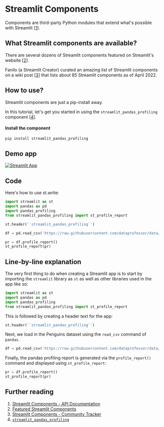 # Streamlit Components

Components are third-party Python modules that extend what's possible with Streamlit [[1](https://docs.streamlit.io/library/components)].

## What Streamlit components are available?

There are several dozens of Streamlit components featured on Streamlit's website [[2](https://streamlit.io/components)].

Fanilo (a Streamlit Creator) curated an amazing list of Streamlit components on a wiki post [[3](https://discuss.streamlit.io/t/streamlit-components-community-tracker/4634)] that lists about 85 Streamlit components as of April 2022.

## How to use?

Streamlit components are just a pip-install away.

In this tutorial, let's get you started in using the `streamlit_pandas_profiling` component [[4](https://share.streamlit.io/okld/streamlit-gallery/main?p=pandas-profiling)].

#### Install the component 

```bash
pip install streamlit_pandas_profiling
```

## Demo app

[![Streamlit App](https://static.streamlit.io/badges/streamlit_badge_black_white.svg)](https://share.streamlit.io/dataprofessor/st.template/)

## Code
Here's how to use st.write:
```python
import streamlit as st
import pandas as pd
import pandas_profiling
from streamlit_pandas_profiling import st_profile_report

st.header('`streamlit_pandas_profiling`')

df = pd.read_csv('https://raw.githubusercontent.com/dataprofessor/data/master/penguins_cleaned.csv')

pr = df.profile_report()
st_profile_report(pr)
```

## Line-by-line explanation
The very first thing to do when creating a Streamlit app is to start by importing the `streamlit` library as `st` as well as other libraries used in the app like so:
```python
import streamlit as st
import pandas as pd
import pandas_profiling
from streamlit_pandas_profiling import st_profile_report
```

This is followed by creating a header text for the app:
```python
st.header('`streamlit_pandas_profiling`')
```

Next, we load in the Penguins dataset using the `read_csv` command of `pandas`.
```python
df = pd.read_csv('https://raw.githubusercontent.com/dataprofessor/data/master/penguins_cleaned.csv')
```

Finally, the pandas profiling report is generated via the `profile_report()` command and displayed using `st_profile_report`:
```python
pr = df.profile_report()
st_profile_report(pr)
```

## Further reading
1. [Streamlit Components - API Documentation](https://docs.streamlit.io/library/components)
2. [Featured Streamlit Components](https://streamlit.io/components)
3. [Streamlit Components - Community Tracker](https://discuss.streamlit.io/t/streamlit-components-community-tracker/4634)
4. [`streamlit_pandas_profiling`](https://share.streamlit.io/okld/streamlit-gallery/main?p=pandas-profiling)
